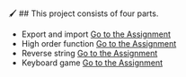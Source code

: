 🖌️ ## This project consists of four parts.

- Export and import [Go to the Assignment](./Part-1/app.js)
- High order function [Go to the Assignment](./Part-2/sum.js)
- Reverse string [Go to the Assignment](./Part-3/reverse.js)
- Keyboard game [Go to the Assignment](./Bonus/keyboardGame.js)
